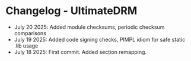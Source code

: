# Changelog - UltimateDRM

- July 20 2025: Added module checksums, periodic checksum comparisons    
- July 19 2025: Added code signing checks, PIMPL idiom for safe static .lib usage  
- July 18 2025: First commit. Added section remapping.  